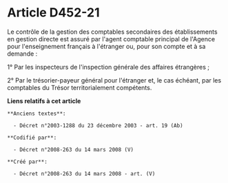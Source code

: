 # Article D452-21

Le contrôle de la gestion des comptables secondaires des établissements en gestion directe est assuré par l'agent comptable
principal de l'Agence pour l'enseignement français à l'étranger ou, pour son compte et à sa demande :

1° Par les inspecteurs de l'inspection générale des affaires étrangères ;

2° Par le trésorier-payeur général pour l'étranger et, le cas échéant, par les comptables du Trésor territorialement
compétents.

**Liens relatifs à cet article**

	**Anciens textes**:

	  - Décret n°2003-1288 du 23 décembre 2003 - art. 19 (Ab)

	**Codifié par**:

	  - Décret n°2008-263 du 14 mars 2008 (V)

	**Créé par**:

	  - Décret n°2008-263 du 14 mars 2008 - art. (V)
